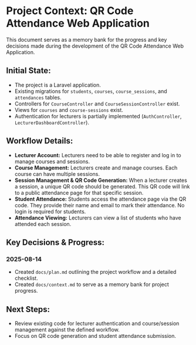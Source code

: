 # Project Context: QR Code Attendance Web Application

This document serves as a memory bank for the progress and key decisions made during the development of the QR Code Attendance Web Application.

## Initial State:

-   The project is a Laravel application.
-   Existing migrations for `students`, `courses`, `course_sessions`, and `attendances` tables.
-   Controllers for `CourseController` and `CourseSessionController` exist.
-   Views for `courses` and `course-sessions` exist.
-   Authentication for lecturers is partially implemented (`AuthController`, `LecturerDashboardController`).

## Workflow Details:

-   **Lecturer Account:** Lecturers need to be able to register and log in to manage courses and sessions.
-   **Course Management:** Lecturers create and manage courses. Each course can have multiple sessions.
-   **Session Management & QR Code Generation:** When a lecturer creates a session, a unique QR code should be generated. This QR code will link to a public attendance page for that specific session.
-   **Student Attendance:** Students access the attendance page via the QR code. They provide their name and email to mark their attendance. No login is required for students.
-   **Attendance Viewing:** Lecturers can view a list of students who have attended each session.

## Key Decisions & Progress:

### 2025-08-14

-   Created `docs/plan.md` outlining the project workflow and a detailed checklist.
-   Created `docs/context.md` to serve as a memory bank for project progress.

## Next Steps:

-   Review existing code for lecturer authentication and course/session management against the defined workflow.
-   Focus on QR code generation and student attendance submission.
